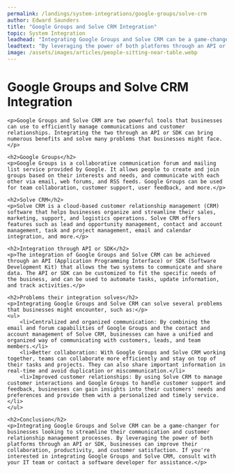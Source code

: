 ```yaml
---
permalink: /landings/system-integrations/google-groups/solve-crm
author: Edward Saunders
title: "Google Groups and Solve CRM Integration"
topic: System Integration
leadhead: "Integrating Google Groups and Solve CRM can be a game-changer for businesses looking to streamline their communication and customer relationship management processes"
leadtext: "By leveraging the power of both platforms through an API or SDK, businesses can improve their collaboration, productivity, and customer satisfaction. If you're interested in integrating Google Groups and Solve CRM, consult with your IT team or contact a software developer for assistance."
image: /assets/images/articles/people-sitting-near-table.webp
---
```

<div class="arttext">	<h1>Google Groups and Solve CRM Integration</h1>

	<p>Google Groups and Solve CRM are two powerful tools that businesses can use to efficiently manage communications and customer relationships. Integrating the two through an API or SDK can bring numerous benefits and solve many problems that businesses might face.</p>

	<h2>Google Groups</h2>
	<p>Google Groups is a collaborative communication forum and mailing list service provided by Google. It allows people to create and join groups based on their interests and needs, and communicate with each other via email, web forums, and RSS feeds. Google Groups can be used for team collaboration, customer support, user feedback, and more.</p>

	<h2>Solve CRM</h2>
	<p>Solve CRM is a cloud-based customer relationship management (CRM) software that helps businesses organize and streamline their sales, marketing, support, and logistics operations. Solve CRM offers features such as lead and opportunity management, contact and account management, task and project management, email and calendar integration, and more.</p>

	<h2>Integration through API or SDK</h2>
	<p>The integration of Google Groups and Solve CRM can be achieved through an API (Application Programming Interface) or SDK (Software Development Kit) that allows the two systems to communicate and share data. The API or SDK can be customized to fit the specific needs of the business, and can be used to automate tasks, update information, and track activities.</p>

	<h2>Problems their integration solves</h2>
	<p>Integrating Google Groups and Solve CRM can solve several problems that businesses might encounter, such as:</p>
	<ul>
		<li>Centralized and organized communication: By combining the email and forum capabilities of Google Groups and the contact and account management of Solve CRM, businesses can have a unified and organized way of communicating with customers, leads, and team members.</li>
		<li>Better collaboration: With Google Groups and Solve CRM working together, teams can collaborate more efficiently and stay on top of their tasks and projects. They can also share important information in real-time and avoid duplication or miscommunication.</li>
		<li>Improved customer relationships: By using Solve CRM to manage customer interactions and Google Groups to handle customer support and feedback, businesses can gain insights into their customers' needs and preferences and provide them with a personalized and timely service.</li>
	</ul>

	<h2>Conclusion</h2>
	<p>Integrating Google Groups and Solve CRM can be a game-changer for businesses looking to streamline their communication and customer relationship management processes. By leveraging the power of both platforms through an API or SDK, businesses can improve their collaboration, productivity, and customer satisfaction. If you're interested in integrating Google Groups and Solve CRM, consult with your IT team or contact a software developer for assistance.</p>

</div>